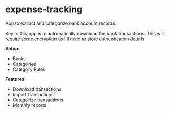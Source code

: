 # expense-tracking
App to extract and categorize bank account records.

Key to this app is to automatically download the bank transactions.  This will require some encryption as I'll need to store authentication details.

**Setup:**
- Banks
- Categories
- Category Rules

**Features:**
- Download transactions
- Import transactions
- Categorize transactions
- Monthly reports
